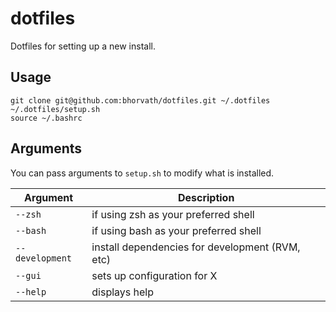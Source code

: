 # dotfiles

Dotfiles for setting up a new install.

## Usage

```
git clone git@github.com:bhorvath/dotfiles.git ~/.dotfiles
~/.dotfiles/setup.sh
source ~/.bashrc
```

## Arguments

You can pass arguments to `setup.sh` to modify what is installed.

Argument        | Description
--------        | -----------
`--zsh`         | if using zsh as your preferred shell
`--bash`        | if using bash as your preferred shell
`--development` | install dependencies for development (RVM, etc)
`--gui`         | sets up configuration for X
`--help`        | displays help
